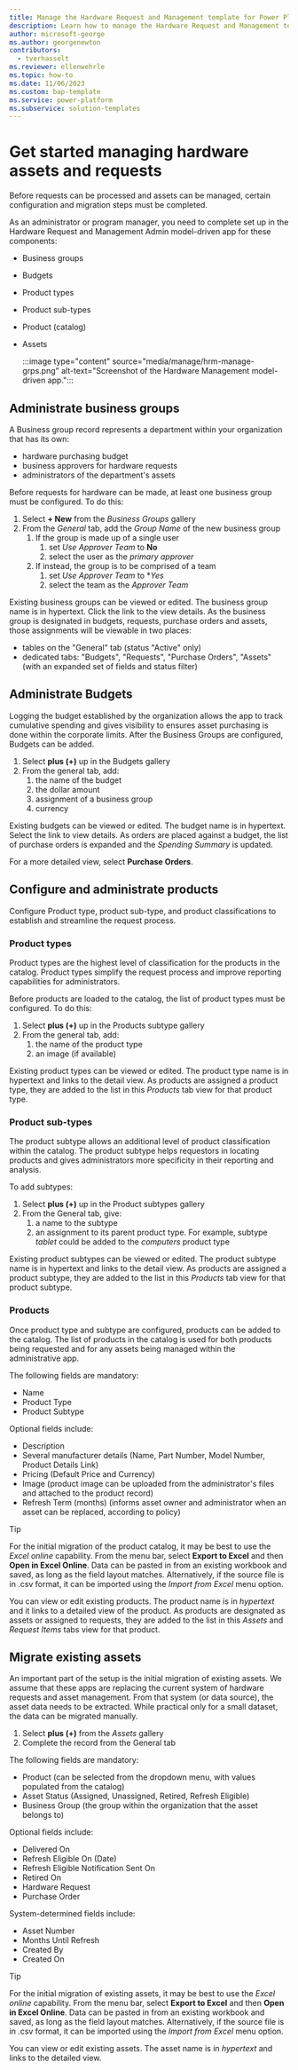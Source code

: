 ```yaml
---
title: Manage the Hardware Request and Management template for Power Platform
description: Learn how to manage the Hardware Request and Management template for Microsoft Power Platform.
author: microsoft-george
ms.author: georgenewton
contributors:
  - tverhasselt
ms.reviewer: ellenwehrle
ms.topic: how-to
ms.date: 11/06/2023
ms.custom: bap-template
ms.service: power-platform
ms.subservice: solution-templates
---
```


# Get started managing hardware assets and requests

Before requests can be processed and assets can be managed, certain configuration and migration steps must be completed.

As an administrator or program manager, you need to complete set up in the Hardware Request and Management Admin model-driven app for these components:

- Business groups
- Budgets
- Product types
- Product sub-types
- Product (catalog)
- Assets

   :::image type="content" source="media/manage/hrm-manage-grps.png" alt-text="Screenshot of the Hardware Management model-driven app.":::

## Administrate business groups

A Business group record represents a department within your organization that has its own:

- hardware purchasing budget
- business approvers for hardware requests
- administrators of the department's assets

Before requests for hardware can be made, at least one business group must be configured.  To do this:

1. Select **+ New** from the *Business Groups* gallery
1. From the *General* tab, add the *Group Name* of the new business group
    1. If the group is made up of a single user
        1. set *Use Approver Team* to **No**
        1. select the user as the *primary approver*
    1. If instead, the group is to be comprised of a team
        1. set *Use Approver Team* to **Yes*
        1. select the team as the *Approver Team*

Existing business groups can be viewed or edited.  The business group name is in hypertext. Click the link to the view details.  As the business group is designated in budgets, requests, purchase orders and assets, those assignments will be viewable in two places:

- tables on the "General" tab (status "Active" only)
- dedicated tabs: "Budgets", "Requests", "Purchase Orders", "Assets" (with an expanded set of fields and status filter)

## Administrate Budgets

Logging the budget established by the organization allows the app to track cumulative spending and gives visibility to ensures asset purchasing is done within the corporate limits. After the Business Groups are configured, Budgets can be added.

1. Select **plus (+)** up in the Budgets gallery
1. From the general tab, add:
    1. the name of the budget
    1. the dollar amount
    1. assignment of a business group
    1. currency

Existing budgets can be viewed or edited. The budget name is in hypertext. Select the link to view details.  As orders are placed against a budget, the list of purchase orders is expanded and the *Spending Summary* is updated.

For a more detailed view, select **Purchase Orders**.

## Configure and administrate products

Configure Product type, product sub-type, and product classifications to establish and streamline the request process.

### Product types

Product types are the highest level of classification for the products in the catalog. Product types simplify the request process and improve reporting capabilities for administrators.

Before products are loaded to the catalog, the list of product types must be configured.  To do this:

1. Select **plus (+)** up in the Products subtype gallery
1. From the general tab, add:
    1. the name of the product type
    1. an image (if available)

Existing product types can be viewed or edited. The product type name is in hypertext and links to the detail view. As products are assigned a product type, they are added to the list in this *Products* tab view for that product type.

### Product sub-types

The product subtype allows an additional level of product classification within the catalog. The product subtype helps requestors in locating products and gives administrators more specificity in their reporting and analysis.

To add subtypes:

1. Select **plus (+)** up in the Product subtypes gallery
1. From the General tab, give:
    1. a name to the subtype
    1. an assignment to its parent product type. For example, subtype *tablet* could be added to the *computers* product type

Existing product subtypes can be viewed or edited. The product subtype name is in hypertext and links to the detail view. As products are assigned a product subtype, they are added to the list in this *Products* tab view for that product subtype.

### Products

Once product type and subtype are configured, products can be added to the catalog. The list of products in the catalog is used for both products being requested and for any assets being managed within the administrative app.

The following fields are mandatory:

- Name
- Product Type
- Product Subtype

Optional fields include:

- Description
- Several manufacturer details (Name, Part Number, Model Number, Product Details Link)
- Pricing (Default Price and Currency)
- Image (product image can be uploaded from the administrator's files and attached to the product record)
- Refresh Term (months) (informs asset owner and administrator when an asset can be replaced, according to policy)

> [!TIP]
>
> For the initial migration of the product catalog, it may be best to use the *Excel online* capability. From the menu bar, select **Export to Excel** and then **Open in Excel Online**. Data can be pasted in from an existing workbook and saved, as long as the field layout matches. Alternatively, if the source file is in .csv format, it can be imported using the *Import from Excel* menu option.

You can view or edit existing products. The product name is in *hypertext* and it links to a detailed view of the product. As products are designated as assets or assigned to requests, they are added to the list in this *Assets* and *Request Items* tabs view for that product.

## Migrate existing assets

An important part of the setup is the initial migration of existing assets.  We assume that these apps are replacing the current system of hardware requests and asset management.  From that system (or data source), the asset data needs to be extracted.  While practical only for a small dataset, the data can be migrated manually.

1. Select **plus (+)** from the *Assets* gallery
1. Complete the record from the General tab

The following fields are mandatory:

- Product (can be selected from the dropdown menu, with values populated from the catalog)
- Asset Status (Assigned, Unassigned, Retired, Refresh Eligible)
- Business Group (the group within the organization that the asset belongs to)

Optional fields include:

- Delivered On
- Refresh Eligible On (Date)
- Refresh Eligible Notification Sent On
- Retired On
- Hardware Request
- Purchase Order

System-determined fields include:

- Asset Number
- Months Until Refresh
- Created By
- Created On

> [!TIP]
>
> For the initial migration of existing assets, it may be best to use the *Excel online* capability. From the menu bar, select **Export to Excel** and then **Open in Excel Online**. Data can be pasted in from an existing workbook and saved, as long as the field layout matches. Alternatively, if the source file is in .csv format, it can be imported using the *Import from Excel* menu option.

You can view or edit existing assets. The asset name is in *hypertext* and links to the detailed view.
